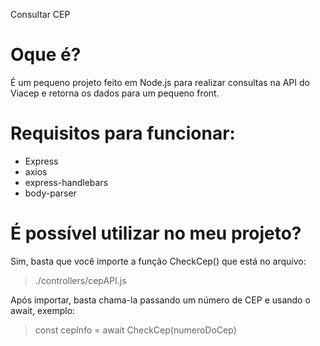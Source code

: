 Consultar CEP

# Oque é?

É um pequeno projeto feito em Node.js para realizar consultas na API do Viacep e retorna os dados para um pequeno front.


# Requisitos para funcionar:
- Express
- axios
- express-handlebars
- body-parser

# É possível utilizar no meu projeto?

Sim, basta que você importe a função CheckCep() que está no arquivo:
>./controllers/cepAPI.js

Após importar, basta chama-la passando um número de CEP e usando o await, exemplo:
> const cepInfo = await CheckCep(numeroDoCep)